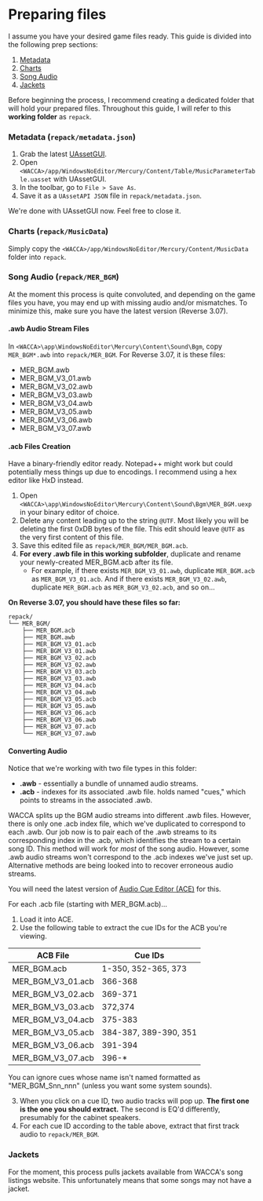 # Preparing files
I assume you have your desired game files ready. This guide is divided into the following prep sections:

1. [Metadata](###Metadata)
2. [Charts](###Charts)
3. [Song Audio](###Song%20Audio)
4. [Jackets](###Jackets)

Before beginning the process, I recommend creating a dedicated folder that will hold your prepared files. Throughout this guide, I will refer to this **working folder** as `repack`.

### Metadata (`repack/metadata.json`)
1. Grab the latest [UAssetGUI](https://github.com/atenfyr/UAssetGUI).
2. Open `<WACCA>/app/WindowsNoEditor/Mercury/Content/Table/MusicParameterTable.uasset` with UAssetGUI.
3. In the toolbar, go to `File > Save As`.
4. Save it as a `UAssetAPI JSON` file in `repack/metadata.json`.

We're done with UAssetGUI now. Feel free to close it.

### Charts (`repack/MusicData`)
Simply copy the `<WACCA>/app/WindowsNoEditor/Mercury/Content/MusicData` folder into `repack`.

### Song Audio (`repack/MER_BGM`)
At the moment this process is quite convoluted, and depending on the game files you have, you may end up with missing audio and/or mismatches. To minimize this, make sure you have the latest version (Reverse 3.07).

#### .awb Audio Stream Files
In `<WACCA>\app\WindowsNoEditor\Mercury\Content\Sound\Bgm`, copy `MER_BGM*.awb` into `repack/MER_BGM`. For Reverse 3.07, it is these files:
- MER_BGM.awb
- MER_BGM_V3_01.awb
- MER_BGM_V3_02.awb
- MER_BGM_V3_03.awb
- MER_BGM_V3_04.awb
- MER_BGM_V3_05.awb
- MER_BGM_V3_06.awb
- MER_BGM_V3_07.awb

#### .acb Files Creation
Have a binary-friendly editor ready. Notepad++ might work but could potentially mess things up due to encodings. I recommend using a hex editor like HxD instead.

1. Open `<WACCA>\app\WindowsNoEditor\Mercury\Content\Sound\Bgm\MER_BGM.uexp` in your binary editor of choice.
2. Delete any content leading up to the string `@UTF`. Most likely you will be deleting the first 0xDB bytes of the file. This edit should leave `@UTF` as the very first content of this file.
3. Save this edited file as `repack/MER_BGM/MER_BGM.acb`.
4. **For every .awb file in this working subfolder**, duplicate and rename your newly-created MER_BGM.acb after its file.
	- For example, if there exists `MER_BGM_V3_01.awb`, duplicate `MER_BGM.acb` as `MER_BGM_V3_01.acb`. And if there exists `MER_BGM_V3_02.awb`, duplicate `MER_BGM.acb` as `MER_BGM_V3_02.acb`, and so on...

**On Reverse 3.07, you should have these files so far:**
```
repack/
└── MER_BGM/
    ├── MER_BGM.acb
    ├── MER_BGM.awb
    ├── MER_BGM_V3_01.acb
    ├── MER_BGM_V3_01.awb
    ├── MER_BGM_V3_02.acb
    ├── MER_BGM_V3_02.awb
    ├── MER_BGM_V3_03.acb
    ├── MER_BGM_V3_03.awb
    ├── MER_BGM_V3_04.acb
    ├── MER_BGM_V3_04.awb
    ├── MER_BGM_V3_05.acb
    ├── MER_BGM_V3_05.awb
    ├── MER_BGM_V3_06.acb
    ├── MER_BGM_V3_06.awb
    ├── MER_BGM_V3_07.acb
    └── MER_BGM_V3_07.awb
```

#### Converting Audio
Notice that we're working with two file types in this folder:
- **.awb** - essentially a bundle of unnamed audio streams.
- **.acb** - indexes for its associated .awb file. holds named "cues," which points to streams in the associated .awb.

WACCA splits up the BGM audio streams into different .awb files. However, there is only one .acb index file, which we've duplicated to correspond to each .awb. Our job now is to pair each of the .awb streams to its corresponding index in the .acb, which identifies the stream to a certain song ID. This method will work for *most* of the song audio. However, some .awb audio streams won't correspond to the .acb indexes we've just set up. Alternative methods are being looked into to recover erroneous audio streams.

You will need the latest version of [Audio Cue Editor (ACE)](https://github.com/LazyBone152/ACE) for this.

For each .acb file (starting with MER_BGM.acb)...
1. Load it into ACE.
2. Use the following table to extract the cue IDs for the ACB you're viewing.

| ACB File          | Cue IDs               |
|-------------------|-----------------------|
| MER_BGM.acb       | 1-350, 352-365, 373   |
| MER_BGM_V3_01.acb | 366-368               |
| MER_BGM_V3_02.acb | 369-371               |
| MER_BGM_V3_03.acb | 372,374               |
| MER_BGM_V3_04.acb | 375-383               |
| MER_BGM_V3_05.acb | 384-387, 389-390, 351 |
| MER_BGM_V3_06.acb | 391-394               |
| MER_BGM_V3_07.acb | 396-*                 |

You can ignore cues whose name isn't named formatted as "MER_BGM_Snn_nnn" (unless you want some system sounds).

3. When you click on a cue ID, two audio tracks will pop up. **The first one is the one you should extract.** The second is EQ'd differently, presumably for the cabinet speakers.
4. For each cue ID according to the table above, extract that first track audio to `repack/MER_BGM`.


### Jackets
For the moment, this process pulls jackets available from WACCA's song listings website. This unfortunately means that some songs may not have a jacket.
